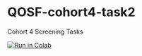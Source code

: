 # QOSF-cohort4-task2
Cohort 4 Screening Tasks


[![Run in Colab](https://colab.research.google.com/assets/colab-badge.svg)](https://colab.research.google.com/drive/1fk7ThKPpXrB4WwkYTAde0wxoN-fbrhJv?usp=sharing)
